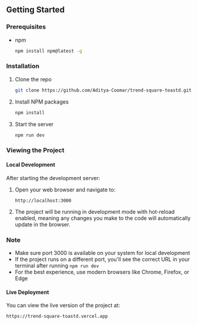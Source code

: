 <!-- GETTING STARTED -->
## Getting Started

### Prerequisites
- npm
  ```sh
  npm install npm@latest -g
  ```

### Installation

1. Clone the repo
   ```sh
   git clone https://github.com/Aditya-Coomar/trend-square-toastd.git
   ```

2. Install NPM packages
   ```sh
   npm install
   ```

3. Start the server
   ```sh
   npm run dev
   ```

### Viewing the Project

#### Local Development
After starting the development server:

1. Open your web browser and navigate to:
   ```
   http://localhost:3000
   ```

2. The project will be running in development mode with hot-reload enabled, meaning any changes you make to the code will automatically update in the browser.

### Note
- Make sure port 3000 is available on your system for local development
- If the project runs on a different port, you'll see the correct URL in your terminal after running `npm run dev`
- For the best experience, use modern browsers like Chrome, Firefox, or Edge


#### Live Deployment
You can view the live version of the project at:
```
https://trend-square-toastd.vercel.app
```
